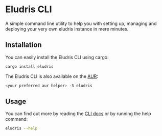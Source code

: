 # Eludris CLI

A simple command line utility to help you with setting up, managing and deploying
your very own eludris instance in mere minutes.

## Installation

You can easily install the Eludris CLI using cargo:

```sh
cargo install eludris
```

The Eludris CLI is also available on the [AUR](https://aur.archlinux.org/packages/eludris):

```sh
<your preferred aur helper> -S eludris
```

## Usage

You can find out more by reading the [CLI docs](https://eludris.github.io/docs/cli.html)
or by running the help command:

```sh
eludris --help
```
